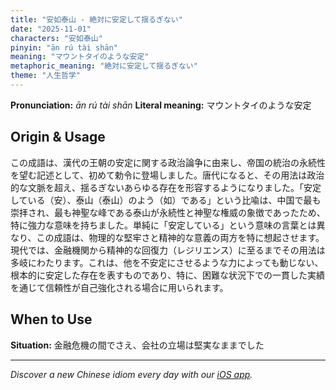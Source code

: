 ```yaml
---
title: "安如泰山 - 絶対に安定して揺るぎない"
date: "2025-11-01"
characters: "安如泰山"
pinyin: "ān rú tài shān"
meaning: "マウントタイのような安定"
metaphoric_meaning: "絶対に安定して揺るぎない"
theme: "人生哲学"
---
```


**Pronunciation:** *ān rú tài shān*
**Literal meaning:** マウントタイのような安定

## Origin & Usage

この成語は、漢代の王朝の安定に関する政治論争に由来し、帝国の統治の永続性を望む記述として、初めて勅令に登場しました。唐代になると、その用法は政治的な文脈を超え、揺るぎないあらゆる存在を形容するようになりました。「安定している（安）、泰山（泰山）のよう（如）である」という比喩は、中国で最も崇拝され、最も神聖な峰である泰山が永続性と神聖な権威の象徴であったため、特に強力な意味を持ちました。単純に「安定している」という意味の言葉とは異なり、この成語は、物理的な堅牢さと精神的な意義の両方を特に想起させます。現代では、金融機関から精神的な回復力（レジリエンス）に至るまでその用法は多岐にわたります。これは、他を不安定にさせるような力によっても動じない、根本的に安定した存在を表すものであり、特に、困難な状況下での一貫した実績を通じて信頼性が自己強化される場合に用いられます。

## When to Use

**Situation:** 金融危機の間でさえ、会社の立場は堅実なままでした

---

*Discover a new Chinese idiom every day with our [iOS app](https://apps.apple.com/us/app/daily-chinese-idioms/id6740611324).*
